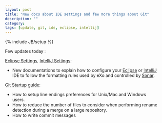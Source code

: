 ```yaml
---
layout: post
title: "New docs about IDE settings and few more things about Git"
description: ""
category: 
tags: [update, git, ide, eclipse, intellij]
---
```

{% include JB/setup %}

Few updates today :

[Eclipse Settings](/docs/ide/eclipse-settings.html), [IntelliJ Settings](/docs/ide/intellij-settings.html): 

* New documentations to explain how to configure your [Eclipse](https://www.eclipse.org) or [IntelliJ](http://www.jetbrains.com/idea/) IDE to follow the formatting rules used by eXo and controlled by [Sonar](https://sonar.exoplatform.org).

[Git Startup guide](/docs/scm/git-startup-guide.html): 

* How to setup line endings preferences for Unix/Mac and Windows users.
* How to reduce the number of files to consider when performing rename detection during a merge on a large repository.
* How to write commit messages